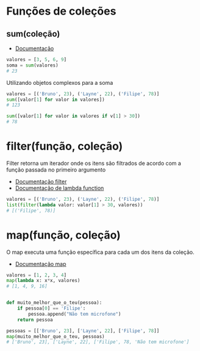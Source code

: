 # Funções de coleções

## sum(coleção)

- [Documentação](https://www.w3schools.com/python/ref_func_sum.asp)

```python
valores = [3, 5, 6, 9]
soma = sum(valores)
# 23
```

Utilizando objetos complexos para a soma

```python
valores = [('Bruno', 23), ('Layne', 22), ('Filipe', 78)]
sum([valor[1] for valor in valores]) 
# 123

sum([valor[1] for valor in valores if v[1] > 30])
# 78
```

# filter(função, coleção)

Filter retorna um iterador onde os itens são filtrados de acordo com a função passada no primeiro argumento

- [Documentação filter](https://www.w3schools.com/python/ref_func_filter.asp)
- [Documentação de lambda function](https://www.w3schools.com/python/python_lambda.asp)

```python
valores = [('Bruno', 23), ('Layne', 22), ('Filipe', 78)]
list(filter(lambda valor: valor[1] > 30, valores))
# [('Filipe', 78)]
```

# map(função, coleção)

O map executa uma função específica para cada um dos itens da coleção.

- [Documentação map](https://www.w3schools.com/python/ref_func_map.asp)

```python
valores = [1, 2, 3, 4]
map(lambda x: x*x, valores)
# [1, 4, 9, 16]


def muito_melhor_que_o_teu(pessoa):
    if pessoa[0] == 'Filipe':
        pessoa.append("Não tem microfone")
    return pessoa

pessoas = [['Bruno', 23], ['Layne', 22], ['Filipe', 78]]
map(muito_melhor_que_o_teu, pessoas)
# ['Bruno', 23], ['Layne', 22], ['Filipe', 78, 'Não tem microfone']
```
